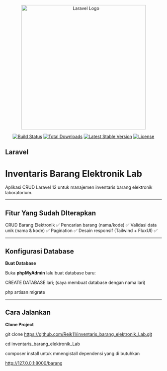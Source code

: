 <p align="center"><a href="https://laravel.com" target="_blank"><img src="https://raw.githubusercontent.com/laravel/art/master/logo-lockup/5%20SVG/2%20CMYK/1%20Full%20Color/laravel-logolockup-cmyk-red.svg" width="400" alt="Laravel Logo"></a></p>

<p align="center">
<a href="https://github.com/laravel/framework/actions"><img src="https://github.com/laravel/framework/workflows/tests/badge.svg" alt="Build Status"></a>
<a href="https://packagist.org/packages/laravel/framework"><img src="https://img.shields.io/packagist/dt/laravel/framework" alt="Total Downloads"></a>
<a href="https://packagist.org/packages/laravel/framework"><img src="https://img.shields.io/packagist/v/laravel/framework" alt="Latest Stable Version"></a>
<a href="https://packagist.org/packages/laravel/framework"><img src="https://img.shields.io/packagist/l/laravel/framework" alt="License"></a>
</p>

## Laravel

# Inventaris Barang Elektronik Lab

Aplikasi CRUD Laravel 12 untuk manajemen inventaris barang elektronik laboratorium.

---

## Fitur Yang Sudah DIterapkan

 CRUD Barang Elektronik                 ✅
 Pencarian barang (nama/kode)           ✅
 Validasi data unik (nama & kode)       ✅
 Pagination                             ✅
 Desain responsif (Tailwind + FluxUI)   ✅

---
## Konfigurasi Database

**Buat Database**

Buka **phpMyAdmin** lalu buat database baru:

CREATE DATABASE lari; (saya membuat database dengan nama lari)

php artisan migrate

---
## Cara Jalankan

 **Clone Project**

git clone https://github.com/Reik11/inventaris_barang_elektronik_Lab.git

cd inventaris_barang_elektronik_Lab

composer install untuk mmengistall dependensi yang di butuhkan

http://127.0.0.1:8000/barang
